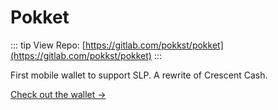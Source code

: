 # Pokket

::: tip View Repo:
[https://gitlab.com/pokkst/pokket](https://gitlab.com/pokkst/pokket)
:::

First mobile wallet to support SLP. A rewrite of Crescent Cash.

[Check out the wallet →](https://pokket.cash/)
